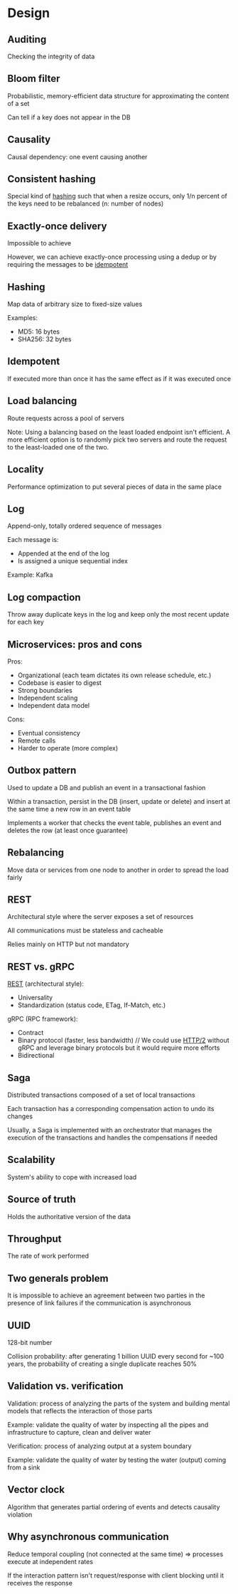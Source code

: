 # Design

## Auditing

Checking the integrity of data

## Bloom filter

Probabilistic, memory-efficient data structure for approximating the content of a set

Can tell if a key does not appear in the DB

## Causality

Causal dependency: one event causing another

## Consistent hashing

Special kind of [hashing](#hashing) such that when a resize occurs, only 1/n percent of the keys need to be rebalanced (n: number of nodes)

## Exactly-once delivery

Impossible to achieve

However, we can achieve exactly-once processing using a dedup or by requiring the messages to be [idempotent](#idempotent)

## Hashing

Map data of arbitrary size to fixed-size values

Examples:
- MD5: 16 bytes
- SHA256: 32 bytes

## Idempotent

If executed more than once it has the same effect as if it was executed once

## Load balancing

Route requests across a pool of servers

Note: Using a balancing based on the least loaded endpoint isn't efficient. A more efficient option is to randomly pick two servers and route the request to the least-loaded one of the two.

## Locality

Performance optimization to put several pieces of data in the same place

## Log

Append-only, totally ordered sequence of messages

Each message is:
- Appended at the end of the log
- Is assigned a unique sequential index

Example: Kafka

## Log compaction

Throw away duplicate keys in the log and keep only the most recent update for each key

## Microservices: pros and cons

Pros:
- Organizational (each team dictates its own release schedule, etc.)
- Codebase is easier to digest
- Strong boundaries
- Independent scaling
- Independent data model

Cons:
- Eventual consistency
- Remote calls
- Harder to operate (more complex)

## Outbox pattern

Used to update a DB and publish an event in a transactional fashion

Within a transaction, persist in the DB (insert, update or delete) and insert at the same time a new row in an event table

Implements a worker that checks the event table, publishes an event and deletes the row (at least once guarantee)

## Rebalancing

Move data or services from one node to another in order to spread the load fairly

## REST

Architectural style where the server exposes a set of resources

All communications must be stateless and cacheable

Relies mainly on HTTP but not mandatory

## REST vs. gRPC

[REST](#rest) (architectural style):
- Universality
- Standardization (status code, ETag, If-Match, etc.)

gRPC (RPC framework):
- Contract
- Binary protocol (faster, less bandwidth) // We could use [HTTP/2](http.md#main-http-2-features) without gRPC and leverage binary protocols but it would require more efforts
- Bidirectional

## Saga

Distributed transactions composed of a set of local transactions

Each transaction has a corresponding compensation action to undo its changes

Usually, a Saga is implemented with an orchestrator that manages the execution of the transactions and handles the compensations if needed

## Scalability

System's ability to cope with increased load

## Source of truth

Holds the authoritative version of the data

## Throughput

The rate of work performed

## Two generals problem

It is impossible to achieve an agreement between two parties in the presence of link failures if the communication is asynchronous

## UUID

128-bit number

Collision probability: after generating 1 billion UUID every second for ~100 years, the probability of creating a single duplicate reaches 50%

## Validation vs. verification

Validation: process of analyzing the parts of the system and building mental models that reflects the interaction of those parts

Example: validate the quality of water by inspecting all the pipes and infrastructure to capture, clean and deliver water

Verification: process of analyzing output at a system boundary

Example: validate the quality of water by testing the water (output) coming from a sink

## Vector clock

Algorithm that generates partial ordering of events and detects causality violation

## Why asynchronous communication

Reduce temporal coupling (not connected at the same time) => processes execute at independent rates

If the interaction pattern isn't request/response with client blocking until it receives the response
